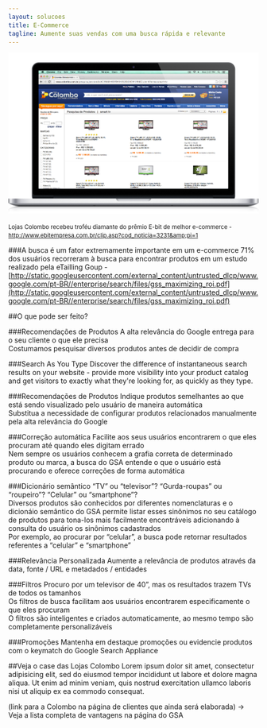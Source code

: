 ```yaml
---
layout: solucoes
title: E-Commerce
tagline: Aumente suas vendas com uma busca rápida e relevante
---
```


![E-Commerce da Colombo recebeu troféu de diamante](/images/solucoes-ecommerce-colombo.png)

<small>Lojas Colombo recebeu troféu diamante do prêmio E-bit de melhor e-commerce - <a href="http://www.ebitempresa.com.br/clip.asp?cod_noticia=3231&amp;pi=1">http://www.ebitempresa.com.br/clip.asp?cod_noticia=3231&amp;pi=1</a></small>

###A busca é um fator extremamente importante em um e-commerce
71% dos usuários recorreram à busca para encontrar produtos em um estudo realizado pela eTailling Goup - [http://static.googleusercontent.com/external_content/untrusted_dlcp/www.google.com/pt-BR//enterprise/search/files/gss_maximizing_roi.pdf](http://static.googleusercontent.com/external_content/untrusted_dlcp/www.google.com/pt-BR//enterprise/search/files/gss_maximizing_roi.pdf)

##O que pode ser feito?

###Recomendações de Produtos
A alta relevância do Google entrega para o seu cliente o que ele precisa <br />
Costumamos pesquisar diversos produtos antes de decidir de compra <br />

###Search As You Type
Discover the difference of instantaneous search results on your website - provide more visibility into your product catalog and get visitors to exactly what they're looking for, as quickly as they type. <br />

###Recomendações de Produtos
Indique produtos semelhantes ao que está sendo visualizado pelo usuário de maneira automática <br />
Substitua a necessidade de configurar produtos relacionados manualmente pela alta relevância do Google <br />

###Correção automática
Facilite aos seus usuários encontrarem o que eles procuram até quando eles digitam errado <br />
Nem sempre os usuários conhecem a grafia correta de determinado produto ou marca, a busca do GSA entende o que o usuário está procurando e oferece correções de forma automática <br />

###Dicionário semântico
“TV” ou “televisor”? “Gurda-roupas” ou “roupeiro”? “Celular” ou “smartphone”? <br />
Diversos produtos são conhecidos por diferentes nomenclaturas e o dicionáio semântico do GSA permite listar esses sinônimos no seu catálogo de produtos para tona-los mais facilmente encontráveis adicionando à consulta do usuário os sinônimos cadastrados <br />
Por exemplo, ao procurar por “celular”, a busca pode retornar resultados referentes a “celular” e “smartphone” <br />

###Relevância Personalizada
Aumente a relevância de produtos através da data, fonte / URL e metadados / entidades <br />

###Filtros
Procuro por um televisor de 40”, mas os resultados trazem TVs de todos os tamanhos <br />
Os filtros de busca facilitam aos usuários encontrarem especificamente o que eles procuram <br />
O filtros são inteligentes e criados automaticamente, ao mesmo tempo são completamente personalizáveis <br />

###Promoções
Mantenha em destaque promoções ou evidencie produtos com o keymatch do Google Search Appliance

##Veja o case das Lojas Colombo
Lorem ipsum dolor sit amet, consectetur adipisicing elit, sed do eiusmod tempor incididunt ut labore et dolore magna aliqua. Ut enim ad minim veniam, quis nostrud exercitation ullamco laboris nisi ut aliquip ex ea commodo consequat.

(link para a Colombo na página de clientes que ainda será elaborada)
→ Veja a lista completa de vantagens na página do GSA
